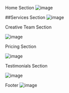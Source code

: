 Home Section
![image](https://github.com/user-attachments/assets/a1aa7a79-eeef-4639-860e-1278466ff23d)

##Services Section
![image](https://github.com/user-attachments/assets/288cd4f7-06a9-4f5a-84df-ab815e78a3f7)

Creative Team Section

![image](https://github.com/user-attachments/assets/a8a754ee-d051-4098-8a20-853cc35e24b0)

Pricing Section

![image](https://github.com/user-attachments/assets/ffea1ad8-d231-4889-9da1-ea6e7465b48c)

Testimonials Section

![image](https://github.com/user-attachments/assets/cbe0b87c-66ad-4114-9883-4cdec1e8fc16)

Footer
![image](https://github.com/user-attachments/assets/4e196c3b-249d-4103-9ae8-f60af7e9c60a)
